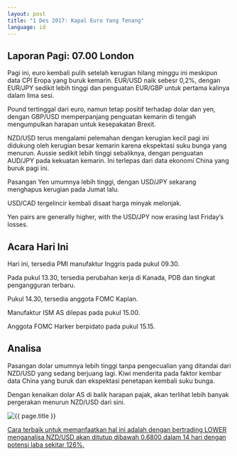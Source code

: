 ```yaml
---
layout: post
title: "1 Des 2017: Kapal Euro Yang Tenang"
language: id
---
```

## Laporan Pagi: 07.00 London

Pagi ini, euro kembali pulih setelah kerugian hilang minggu ini meskipun data CPI Eropa yang buruk kemarin. EUR/USD naik sebesr 0,2%, dengan EUR/JPY sedikit lebih tinggi dan penguatan EUR/GBP untuk pertama kalinya dalam lima sesi.

Pound tertinggal dari euro, namun tetap positif terhadap dolar dan yen, dengan GBP/USD memperpanjang penguatan kemarin di tengah mengumpulkan harapan untuk kesepakatan Brexit.

NZD/USD terus mengalami pelemahan dengan kerugian kecil pagi ini didukung oleh kerugian besar kemarin karena ekspektasi suku bunga yang menurun. Aussie sedikit lebih tinggi sebaliknya, dengan penguatan AUD/JPY pada kekuatan kemarin. Ini terlepas dari data ekonomi China yang buruk pagi ini.

Pasangan Yen umumnya lebih tinggi, dengan USD/JPY sekarang menghapus kerugian pada Jumat lalu.

USD/CAD tergelincir kembali disaat harga minyak melonjak.

Yen pairs are generally higher, with the USD/JPY now erasing last Friday’s losses.

## Acara Hari Ini

Hari ini, tersedia PMI manufaktur Inggris pada pukul 09.30.

Pada pukul 13.30, tersedia perubahan kerja di Kanada, PDB dan tingkat pengangguran terbaru.

Pukul 14.30, tersedia anggota FOMC Kaplan.

Manufaktur ISM AS dilepas pada pukul 15.00.

Anggota FOMC Harker berpidato pada pukul 15.15.

## Analisa

Pasangan dolar umumnya lebih tinggi tanpa pengecualian yang ditandai dari NZD/USD yang sedang berjuang lagi. Kiwi menderita pada faktor kembar data China yang buruk dan ekspektasi penetapan kembali suku bunga.

Dengan kenaikan dolar AS di balik harapan pajak, akan terlihat lebih banyak pergerakan menurun NZD/USD dari sini.

<img src="{{ site.url }}/images/dec/id-01-dec-17.png" alt="{{ page.title }}" title="{{ page.title }}">

<a href="%LINK%%?currency=USD&market=forex&underlying=frxNZDUSD&formname=higherlower&duration_amount=14&duration_units=d&amount=10&amount_type=payout&expiry_type=duration&barrier=0.6800" target="_blank">Cara terbaik untuk memanfaatkan hal ini adalah dengan bertrading LOWER menganalisa NZD/USD akan ditutup dibawah 0.6800 dalam 14 hari dengan potensi laba sekitar 126%.</a>